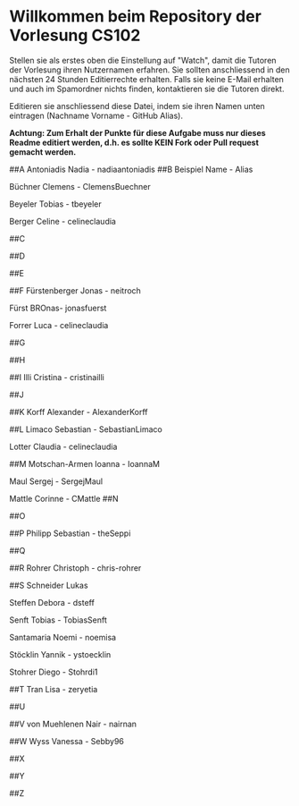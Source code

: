 # Willkommen beim Repository der Vorlesung CS102

Stellen sie als erstes oben die Einstellung auf "Watch", damit die Tutoren der Vorlesung ihren Nutzernamen erfahren. Sie sollten anschliessend in den nächsten 24 Stunden Editierrechte erhalten. Falls sie keine E-Mail erhalten und auch im Spamordner nichts finden, kontaktieren sie die Tutoren direkt.

Editieren sie anschliessend diese Datei, indem sie ihren Namen unten eintragen (Nachname Vorname - GitHub Alias).

**Achtung: Zum Erhalt der Punkte für diese Aufgabe muss nur dieses Readme editiert werden, d.h. es sollte KEIN Fork oder Pull request gemacht werden.**

##A
Antoniadis Nadia - nadiaantoniadis
##B
Beispiel Name - Alias

Büchner Clemens - ClemensBuechner

Beyeler Tobias - tbeyeler

Berger Celine - celineclaudia

##C

##D

##E

##F
Fürstenberger Jonas - neitroch

Fürst BROnas- jonasfuerst

Forrer Luca - celineclaudia

##G 

##H

##I
Illi Cristina - cristinailli

##J

##K
Korff Alexander - AlexanderKorff

##L
Limaco Sebastian - SebastianLimaco

Lotter Claudia - celineclaudia

##M
Motschan-Armen Ioanna - IoannaM

Maul Sergej - SergejMaul

Mattle Corinne - CMattle
##N

##O

##P
Philipp Sebastian - theSeppi

##Q

##R
Rohrer Christoph - chris-rohrer

##S
Schneider Lukas

Steffen Debora - dsteff

Senft Tobias - TobiasSenft

Santamaria Noemi - noemisa

Stöcklin Yannik - ystoecklin

Stohrer Diego - Stohrdi1

##T
Tran Lisa - zeryetia

##U

##V
von Muehlenen Nair - nairnan

##W
Wyss Vanessa - Sebby96

##X

##Y

##Z
